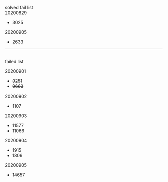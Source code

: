 solved fail list<br>
20200829
- 3025

20200905
- 2633

----------------

<br>
failed list<br>

20200901
- ~~9251~~
- ~~9663~~

20200902
- 1107

20200903
- 11577
- 11066

20200904
- 1915
- 1806

20200905
- 14657